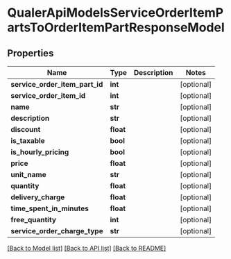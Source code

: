 # QualerApiModelsServiceOrderItemPartsToOrderItemPartResponseModel

## Properties
Name | Type | Description | Notes
------------ | ------------- | ------------- | -------------
**service_order_item_part_id** | **int** |  | [optional] 
**service_order_item_id** | **int** |  | [optional] 
**name** | **str** |  | [optional] 
**description** | **str** |  | [optional] 
**discount** | **float** |  | [optional] 
**is_taxable** | **bool** |  | [optional] 
**is_hourly_pricing** | **bool** |  | [optional] 
**price** | **float** |  | [optional] 
**unit_name** | **str** |  | [optional] 
**quantity** | **float** |  | [optional] 
**delivery_charge** | **float** |  | [optional] 
**time_spent_in_minutes** | **float** |  | [optional] 
**free_quantity** | **int** |  | [optional] 
**service_order_charge_type** | **str** |  | [optional] 

[[Back to Model list]](../README.md#documentation-for-models) [[Back to API list]](../README.md#documentation-for-api-endpoints) [[Back to README]](../README.md)



